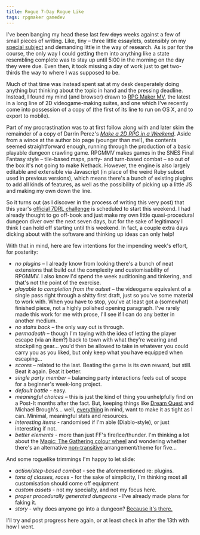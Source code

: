 ```yaml
---
title: Rogue 7-Day Rogue Like
tags: rpgmaker gamedev
---
```

I've been banging my head these last few <del>days</del> weeks against a few of small pieces of writing. Like, tiny – three little essaylets, ostensibly on my [special subject](https://wordnik.com/words/twitterbot) and demanding little in the way of research. As is par for the course, the only way I could getting them into anything like a state resembling complete was to stay up until 5:00 in the morning on the day they were due. Even then, it took missing a day of work just to get two-thirds the way to where I was supposed to be.

Much of that time was instead spent sat at my desk desperately doing anything but thinking about the topic in hand and the pressing deadline. Instead, I found my mind (and browser) drawn to [RPG Maker MV](https://www.rpgmakerweb.com/products/programs/rpg-maker-mv), the latest in a long line of 2D videogame-making suites, and one which I've recently come into possession of a copy of (the first of its line to run on OS X, and to export to mobile).

Part of my procrastination was to at first follow along with and later skim the remainder of a copy of Darrin Perez's [_Make a 2D RPG in a Weekend_](http://www.amazon.com/Make-2D-RPG-Weekend-Second/dp/1484217926/). Aside from a wince at the author bio page (younger than me!), the contents seemed straightforward enough, running through the production of a basic playable dungeon crawling game. RPGMMV makes games in the SNES Final Fantasy style – tile-based maps, party- and turn-based combat – so out of the box it's not going to make Nethack. However, the engine is also largely editable and extensible via Javascript (in place of the weird Ruby subset used in previous versions), which means there's a bunch of existing plugins to add all kinds of features, as well as the possibility of picking up a little JS and making my own down the line.

So it turns out (as I discover in the process of writing this very post) that this year's [official 7DRL challenge](http://www.roguebasin.com/index.php?title=7DRL_Challenge_2016) is scheduled to start this weekend. I had already thought to go off-book and just make my own little quasi-procedural dungeon diver over the next seven days, but for the sake of legitimacy I think I can hold off starting until this weekend. In fact, a couple extra days dicking about with the software and thinking up ideas can only help!

With that in mind, here are few intentions for the impending week's effort, for posterity:

- _no plugins_ – I already know from looking there's a bunch of neat extensions that build out the complexity and customisability of RPGMMV. I also know I'd spend the week auditioning and tinkering, and that's not the point of the exercise.
- _playable to completion from the outset_ – the videogame equivalent of a single pass right through a shitty first draft, just so you've some material to work with. When you have to stop, you've at least got a (somewhat) finished piece, not a highly polished opening paragraph. I've rarely made this work for me with prose, I'll see if I can do any better in another medium.
- _no stairs back_ – the only way out is through.
- _permadeath_ – though I'm toying with the idea of letting the player escape (via an item?) back to town with what they're wearing and stockpiling gear… you'd then be allowed to take in whatever you could carry you as you liked, but only keep what you have equipped when escaping…
- _scores_ – related to the last. Beating the game is its own reward, but still. Beat it again. Beat it better.
- _single party member_ – balancing party interactions feels out of scope for a beginner's week-long project.
- _default battle_ - easy.
- _meaningful choices_ – this is just the kind of thing you unhelpfully find on a  Post-It months after the fact. But, keeping things like [Dream Quest](http://www.pockettactics.com/news/ios-news/night-terror-one-last-dream-quest-update-before-peter-whalen-joins-hearthstone-team/) and Michael Brough's… well, [everything](http://www.smestorp.com) in mind, want to make it as tight as I can. Minimal, meaningful stats and resources. 
- _interesting items_ - randomised if I'm able (Diablo-style), or just interesting if not.
- _better elements_ - more than just FF's fire/ice/thunder. I'm thinking a lot about the [Magic: The Gathering colour wheel](http://mtgsalvation.gamepedia.com/Color_Pie) and wondering whether there's an alternative [non-transitive](https://en.wikipedia.org/wiki/Nontransitive_game) arrangement/theme for five…

And some roguelike trimmings I'm happy to let slide:

- _action/step-based combat_ - see the aforementioned re: plugins.
- _tons of classes, races_ - for the sake of simplicity, I'm thinking most all customisation should come off equipment
- _custom assets_ - not my specialty, and not my focus here.
- _proper procedurally generated dungeons_ -  I've already made plans for faking it.
- _story_ - why does anyone go into a dungeon? [Because it's there.](https://en.wikipedia.org/wiki/George_Mallory#Legacy)

I'll try and post progress here again, or at least check in after the 13th with how I went.